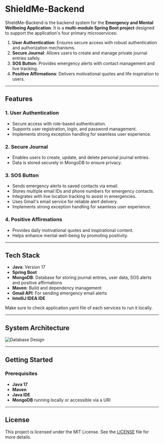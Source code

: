 # ShieldMe-Backend

ShieldMe-Backend is the backend system for the **Emergency and Mental Wellbeing Application**. It is a **multi-module Spring Boot project** designed to support the application's four primary microservices:

1. **User Authentication**: Ensures secure access with robust authentication and authorization mechanisms.
2. **Secure Journal**: Allows users to create and manage private journal entries safely.
3. **SOS Button**: Provides emergency alerts with contact management and live tracking.
4. **Positive Affirmations**: Delivers motivational quotes and life inspiration to users.

---

## Features

### 1. **User Authentication**
- Secure access with role-based authentication.
- Supports user registration, login, and password management.
- Implements strong exception handling for seamless user experience.

### 2. **Secure Journal**
- Enables users to create, update, and delete personal journal entries.
- Data is stored securely in MongoDB to ensure privacy.

### 3. **SOS Button**
- Sends emergency alerts to saved contacts via email.
- Stores multiple email IDs and phone numbers for emergency contacts.
- Integrates with live location tracking to assist in emergencies.
- Uses Gmail's email service for reliable alert delivery.
- Implements strong exception handling for seamless user experience.

### 4. **Positive Affirmations**
- Provides daily motivational quotes and inspirational content.
- Helps enhance mental well-being by promoting positivity.

---

## Tech Stack

- **Java**: Version 17
- **Spring Boot**
- **MongoDB**: Database for storing journal entries, user data, SOS alerts and positive affirmations 
- **Maven**: Build and dependency management
- **Gmail API**: For sending emergency email alerts
- **IntelliJ IDEA IDE**

Make sure to check application.yaml file of each services to run it locally.

---

## System Architecture



<img src="https://github.com/ajaynegi45/ShieldMe-Backend/blob/main/System%20Architecture.png" alt="Database Design">

---

## Getting Started

### Prerequisites
- **Java 17**
- **Maven**
- **Java IDE**
- **MongoDB** running locally or accessible via a URI


---
<!---
## API Endpoints
### Authentication Service
- `POST /api/auth/register`: Register a new user
- `POST /api/auth/login`: Login user
- `POST /api/auth/logout`: Logout user

### Journal Service
- `GET /api/journal`: Fetch all journal entries
- `POST /api/journal`: Create a new journal entry
- `PUT /api/journal/{id}`: Update a journal entry
- `DELETE /api/journal/{id}`: Delete a journal entry

### SOS Alerts Service
- `POST /api/sos/contacts`: Add an emergency contact
- `GET /api/sos/contacts`: Get all emergency contacts
- `POST /api/sos/alert`: Trigger an emergency alert

### Affirmations Service
- `GET /api/affirmations`: Fetch a motivational quote

---

 ## Key Features

- **Modular Architecture**: Each microservice is self-contained, promoting separation of concerns.
- **Scalability**: Built with scalability in mind, ensuring it can handle increased traffic.
- **Security**: Implements industry-standard security best practices.
- **Resilience**: Includes comprehensive exception handling and logging.

-->


## License
This project is licensed under the MIT License. See the [LICENSE](https://github.com/ajaynegi45/ShieldMe-Backend/blob/main/LICENSE) file for more details.

